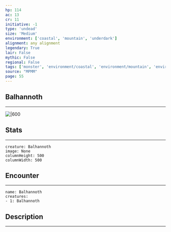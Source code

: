 ```yaml
---
hp: 114
ac: 13
cr: 11
initiative: -1
type: 'undead'    
size: 'Medium'
environment: ['coastal', 'mountain', 'underdark']
alignment: any alignment
legendary: True
lair: False
mythic: False
regional: False
tags: ['monster', 'environment/coastal', 'environment/mountain', 'environment/underdark']
source: "MPMM"
page: 55
---
```


## Balhannoth
---

![|600](D:/Program%20Files/5e.tools/img/bestiary/MPMM/Balhannoth.webp)

## Stats
---

```statblock
creature: Balhannoth
image: None
columnHeight: 500
columnWidth: 500
```

## Encounter
---

```encounter-table
name: Balhannoth
creatures:
- 1: Balhannoth
```

## Description
---




